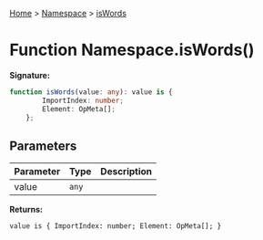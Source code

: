 [Home](../../../index.md) &gt; [Namespace](../../namespace.md) &gt; [isWords](./iswords_1.md)

# Function Namespace.isWords()

<b>Signature:</b>

```typescript
function isWords(value: any): value is {
        ImportIndex: number;
        Element: OpMeta[];
    };
```

## Parameters

|  Parameter | Type | Description |
|  --- | --- | --- |
|  value | `any` |  |

<b>Returns:</b>

`value is {
        ImportIndex: number;
        Element: OpMeta[];
    }`

